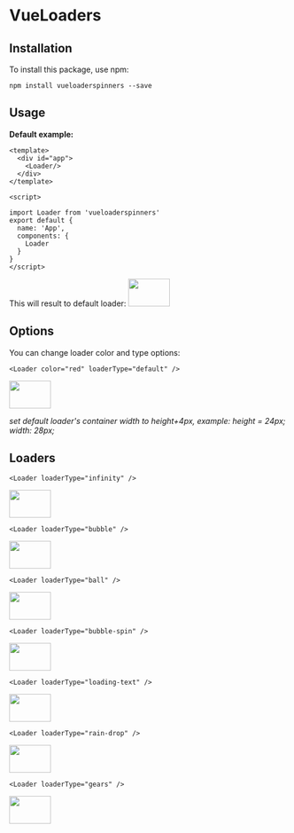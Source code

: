 # VueLoaders

## Installation
To install this package, use npm:
```
npm install vueloaderspinners --save
```
## Usage
**Default example:**
```
<template>
  <div id="app">
    <Loader/>
  </div>
</template>

<script>

import Loader from 'vueloaderspinners'
export default {
  name: 'App',
  components: {
    Loader
  }
}
</script>
```
This will result to default loader:
<img src="https://media.giphy.com/media/WqcUT5i2efq2FSsBy9/giphy.gif" height="50" width="75"/>

## Options
You can change loader color and type options:
```
<Loader color="red" loaderType="default" />
```
<img src="https://media.giphy.com/media/ZZr0ELVUf3osXJuH3U/giphy.gif" height="50" width="75"/>


*set default loader's container width to height+4px, example: height = 24px; width: 28px;*
## Loaders
```
<Loader loaderType="infinity" />
```
<img src="https://media.giphy.com/media/kycTaRVtdXjgm7KVHs/giphy.gif" height="50" width="75"/>

```
<Loader loaderType="bubble" />
```
<img src="https://media.giphy.com/media/JsJpXcyFMZJwIp0NzI/giphy.gif" height="50" width="75"/>

```
<Loader loaderType="ball" />
```
<img src="https://media.giphy.com/media/S45tjIadGRXhRHLYuo/giphy.gif" height="50" width="75"/>

```
<Loader loaderType="bubble-spin" />
```
<img src="https://media.giphy.com/media/l0ohR5tmvnOfsmyPoT/giphy.gif" height="50" width="75"/>

```
<Loader loaderType="loading-text" />
```
<img src="https://media.giphy.com/media/H7wZEGWa77wKfVxvX8/giphy.gif" height="50" width="75"/>

```
<Loader loaderType="rain-drop" />
```
<img src="https://media.giphy.com/media/JtMYaVc2iSsv10nek6/giphy.gif" height="50" width="75"/>

```
<Loader loaderType="gears" />
```
<img src="https://media.giphy.com/media/WP397XsjEwrN8hoCIN/giphy.gif" height="50" width="75"/>
